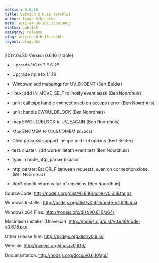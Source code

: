 ```yaml
---
version: 0.6.16
title: Version 0.6.16 (stable)
author: Isaac Schlueter
date: 2012-04-30T18:13:50.000Z
status: publish
category: release
slug: version-0-6-16-stable
layout: blog.hbs
---
```


<p>2012.04.30 Version 0.6.16 (stable)

</p>
<ul>
<li><p>Upgrade V8 to 3.6.6.25</p>
</li>
<li><p>Upgrade npm to 1.1.18</p>
</li>
<li><p>Windows: add mappings for UV_ENOENT (Bert Belder)</p>
</li>
<li><p>linux: add IN_MOVE_SELF to inotify event mask (Ben Noordhuis)</p>
</li>
<li><p>unix: call pipe handle connection cb on accept() error (Ben Noordhuis)</p>
</li>
<li><p>unix: handle EWOULDBLOCK (Ben Noordhuis)</p>
</li>
<li><p>map EWOULDBLOCK to UV_EAGAIN (Ben Noordhuis)</p>
</li>
<li><p>Map ENOMEM to UV_ENOMEM (isaacs)</p>
</li>
<li><p>Child process: support the <code>gid</code> and <code>uid</code> options (Bert Belder)</p>
</li>
<li><p>test: cluster: add worker death event test (Ben Noordhuis)</p>
</li>
<li><p>typo in node_http_parser (isaacs)</p>
</li>
<li><p>http_parser: Eat CRLF between requests, even on connection:close. (Ben Noordhuis)</p>
</li>
<li><p>don&#39;t check return value of unsetenv (Ben Noordhuis)</p>
</li>
</ul>
<p>Source Code: <a href="http://nodejs.org/dist/v0.6.16/node-v0.6.16.tar.gz">http://nodejs.org/dist/v0.6.16/node-v0.6.16.tar.gz</a>

</p>
<p>Windows Installer: <a href="http://nodejs.org/dist/v0.6.16/node-v0.6.16.msi">http://nodejs.org/dist/v0.6.16/node-v0.6.16.msi</a>

</p>
<p>Windows x64 Files: <a href="http://nodejs.org/dist/v0.6.16/x64/">http://nodejs.org/dist/v0.6.16/x64/</a>

</p>
<p>Macintosh Installer (Universal): <a href="http://nodejs.org/dist/v0.6.16/node-v0.6.16.pkg">http://nodejs.org/dist/v0.6.16/node-v0.6.16.pkg</a>

</p>
<p>Other release files: <a href="http://nodejs.org/dist/v0.6.16/">http://nodejs.org/dist/v0.6.16/</a>

</p>
<p>Website: <a href="http://nodejs.org/docs/v0.6.16/">http://nodejs.org/docs/v0.6.16/</a>

</p>
<p>Documentation: <a href="http://nodejs.org/docs/v0.6.16/api/">http://nodejs.org/docs/v0.6.16/api/</a>
</p>
